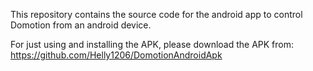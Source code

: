 This repository contains the source code for the android app to control Domotion from an android device.

For just using and installing the APK, please download the APK from: https://github.com/Helly1206/DomotionAndroidApk
